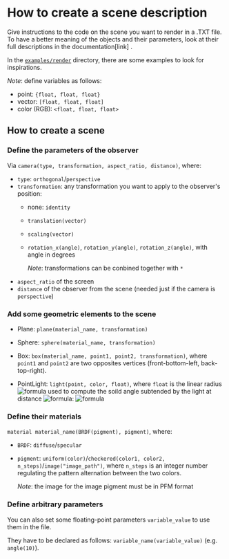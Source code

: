 # How to create a scene description

Give instructions to the code on the scene you want to render in a .TXT file. To have a better meaning of the objects and their parameters, look at their full descriptions in the documentation[link] .

In the [`examples/render`](https://github.com/ElisaLegnani/PhotorealisticRendering/tree/master/examples/render) directory, there are some examples to look for inspirations. 

*Note*: define variables as follows:

- point: `{float, float, float}`
- vector: `[float, float, float]`
- color (RGB): `<float, float, float>`


## How to create a scene


### Define the parameters of the observer

Via `camera(type, transformation, aspect_ratio, distance)`, where:
- `type`: `orthogonal`/`perspective`
- `transformation`: any transformation you want to apply to the observer's position:
	- none: `identity`
	- `translation(vector)`
	- `scaling(vector)`
	- `rotation_x(angle)`, `rotation_y(angle)`, `rotation_z(angle)`, with angle in degrees

		*Note*: transformations can be conbined together with `*`
- `aspect_ratio` of the screen 
- `distance` of the observer from the scene (needed just if the camera is `perspective`)


### Add some geometric elements to the scene

- Plane: `plane(material_name, transformation)`

- Sphere: `sphere(material_name, transformation)`

- Box: `box(material_name, point1, point2, transformation)`, where `point1` and `point2` are two opposites vertices (front-bottom-left, back-top-right).

- PointLight: `light(point, color, float)`, where `float` is the linear radius ![formula](https://render.githubusercontent.com/render/math?math=lr) used to compute the soild angle subtended by the light at distance ![formula](https://render.githubusercontent.com/render/math?math=d): ![formula](https://render.githubusercontent.com/render/math?math=\Omega=(lr/d)^2)


### Define their materials

`material material_name(BRDF(pigment), pigment)`, where:
- `BRDF`: `diffuse`/`specular`
- `pigment`: `uniform(color)`/`checkered(color1, color2, n_steps)`/`image("image_path")`,
	where `n_steps` is an integer number regulating the pattern alternation between the two colors.

	*Note*: the image for the image pigment must be in PFM format



### Define arbitrary parameters

You can also set some floating-point parameters `variable_value` to use them in the file. 

They have to be declared as follows: `variable_name(variable_value)` (e.g. `angle(10)`).





	

